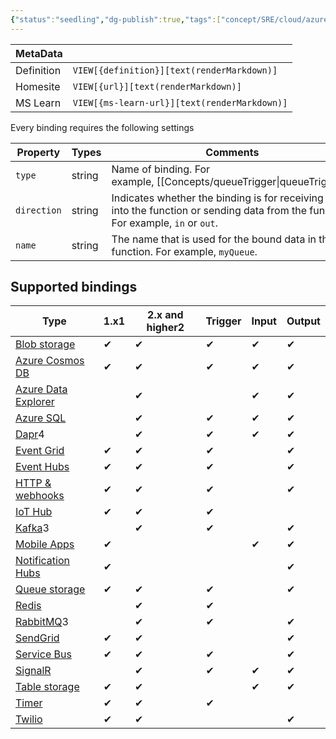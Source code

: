 ```yaml
---
{"status":"seedling","dg-publish":true,"tags":["concept/SRE/cloud/azure"],"creation_date":"2024-05-07 15:23","definition":"The bindings property is where you configure both triggers and bindings.","ms-learn-url":"undefined","url":"undefined","aliases":null,"permalink":"/concepts/azure-function-bindings/","dgPassFrontmatter":true}
---
```



| MetaData   |                                              |
| ---------- | -------------------------------------------- |
| Definition | `VIEW[{definition}][text(renderMarkdown)]`   |
| Homesite   | `VIEW[{url}][text(renderMarkdown)]`          |
| MS Learn   | `VIEW[{ms-learn-url}][text(renderMarkdown)]` |

Every binding requires the following settings

| Property    | Types  | Comments                                                                                                                             |
| ----------- | ------ | ------------------------------------------------------------------------------------------------------------------------------------ |
| `type`      | string | Name of binding. For example, [[Concepts/queueTrigger\|queueTrigger]].                                                                                      |
| `direction` | string | Indicates whether the binding is for receiving data into the function or sending data from the function. For example, `in` or `out`. |
| `name`      | string | The name that is used for the bound data in the function. For example, `myQueue`.                                                    |

## Supported bindings

| Type                                                                                                                  | 1.x1 | 2.x and higher2 | Trigger | Input | Output |
| --------------------------------------------------------------------------------------------------------------------- | ---- | --------------- | ------- | ----- | ------ |
| [Blob storage](https://learn.microsoft.com/en-us/azure/azure-functions/functions-bindings-storage-blob)               | ✔    | ✔               | ✔       | ✔     | ✔      |
| [Azure Cosmos DB](https://learn.microsoft.com/en-us/azure/azure-functions/functions-bindings-cosmosdb-v2)             | ✔    | ✔               | ✔       | ✔     | ✔      |
| [Azure Data Explorer](https://learn.microsoft.com/en-us/azure/azure-functions/functions-bindings-azure-data-explorer) |      | ✔               |         | ✔     | ✔      |
| [Azure SQL](https://learn.microsoft.com/en-us/azure/azure-functions/functions-bindings-azure-sql)                     |      | ✔               | ✔       | ✔     | ✔      |
| [Dapr](https://learn.microsoft.com/en-us/azure/azure-functions/functions-bindings-dapr)4                              |      | ✔               | ✔       | ✔     | ✔      |
| [Event Grid](https://learn.microsoft.com/en-us/azure/azure-functions/functions-bindings-event-grid)                   | ✔    | ✔               | ✔       |       | ✔      |
| [Event Hubs](https://learn.microsoft.com/en-us/azure/azure-functions/functions-bindings-event-hubs)                   | ✔    | ✔               | ✔       |       | ✔      |
| [HTTP & webhooks](https://learn.microsoft.com/en-us/azure/azure-functions/functions-bindings-http-webhook)            | ✔    | ✔               | ✔       |       | ✔      |
| [IoT Hub](https://learn.microsoft.com/en-us/azure/azure-functions/functions-bindings-event-iot)                       | ✔    | ✔               | ✔       |       |        |
| [Kafka](https://learn.microsoft.com/en-us/azure/azure-functions/functions-bindings-kafka)3                            |      | ✔               | ✔       |       | ✔      |
| [Mobile Apps](https://learn.microsoft.com/en-us/azure/azure-functions/functions-bindings-mobile-apps)                 | ✔    |                 |         | ✔     | ✔      |
| [Notification Hubs](https://learn.microsoft.com/en-us/azure/azure-functions/functions-bindings-notification-hubs)     | ✔    |                 |         |       | ✔      |
| [Queue storage](https://learn.microsoft.com/en-us/azure/azure-functions/functions-bindings-storage-queue)             | ✔    | ✔               | ✔       |       | ✔      |
| [Redis](https://learn.microsoft.com/en-us/azure/azure-functions/functions-bindings-cache)                             |      | ✔               | ✔       |       |        |
| [RabbitMQ](https://learn.microsoft.com/en-us/azure/azure-functions/functions-bindings-rabbitmq)3                      |      | ✔               | ✔       |       | ✔      |
| [SendGrid](https://learn.microsoft.com/en-us/azure/azure-functions/functions-bindings-sendgrid)                       | ✔    | ✔               |         |       | ✔      |
| [Service Bus](https://learn.microsoft.com/en-us/azure/azure-functions/functions-bindings-service-bus)                 | ✔    | ✔               | ✔       |       | ✔      |
| [SignalR](https://learn.microsoft.com/en-us/azure/azure-functions/functions-bindings-signalr-service)                 |      | ✔               | ✔       | ✔     | ✔      |
| [Table storage](https://learn.microsoft.com/en-us/azure/azure-functions/functions-bindings-storage-table)             | ✔    | ✔               |         | ✔     | ✔      |
| [Timer](https://learn.microsoft.com/en-us/azure/azure-functions/functions-bindings-timer)                             | ✔    | ✔               | ✔       |       |        |
| [Twilio](https://learn.microsoft.com/en-us/azure/azure-functions/functions-bindings-twilio)                           | ✔    | ✔               |         |       | ✔      |